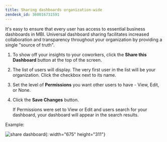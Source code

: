 ```yaml
---
title: Sharing dashboards organization-wide
zendesk_id: 360016731591
---
```


It's easy to ensure that every user has access to essential business dashboards in MBI. Universal dashboard sharing facilitates increased collaboration and transparency throughout your organization by providing a single "source of truth".

1. To show off your insights to your coworkers, click the **Share this Dashboard** button at the top of the screen.

1. The list of users will display. The very first user in the list will be your organization. Click the checkbox next to its name.

1. Set the level of **Permissions** you want other users to have - View, Edit, or None.

1. Click the **Save Changes** button.

   If Permissions were set to View or Edit and users search for your dashboard, your dashboard will appear in the search results.

Example:

![share dashboard](../assets/share.gif){: width="675" height="311"}
